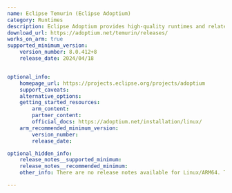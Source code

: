 ```yaml
---
name: Eclipse Temurin (Eclipse Adoptium)
category: Runtimes
description: Eclipse Adoptium provides high-quality runtimes and related technology to use within the Java ecosystem. The Eclipse Adoptium project is a continuation of the original AdoptOpenJDK mission, and Eclipse Temurin is the OpenJDK distribution from Adoptium.
download_url: https://adoptium.net/temurin/releases/
works_on_arm: true
supported_minimum_version:
    version_number: 8.0.412+8
    release_date: 2024/04/18


optional_info:
    homepage_url: https://projects.eclipse.org/projects/adoptium
    support_caveats:
    alternative_options:
    getting_started_resources:
        arm_content:
        partner_content:
        official_docs: https://adoptium.net/installation/linux/
    arm_recommended_minimum_version:
        version_number:
        release_date:

optional_hidden_info:
    release_notes__supported_minimum:
    release_notes__recommended_minimum:
    other_info: There are no release notes available for Linux/ARM64. The minimum supported version in Temurin for AArch64 is 8.

---
```

